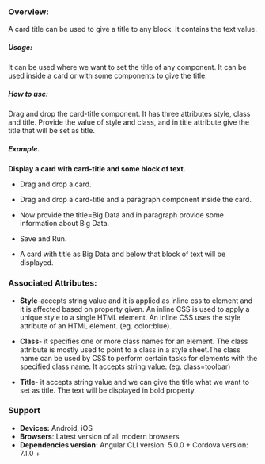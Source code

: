 
### Overview:
A card title can be used to give a title to any block. It contains the text value.

##### Usage:
It can be used where we want to set the title of any component. It can be used inside a card or with some components to give the title.
                                                                                                                          

##### How to use:
Drag and drop the card-title component. It has three attributes style, class and title. Provide the value of style and class, and in title attribute give the title that will be set as title.


##### Example.
**Display a card with card-title and some block of text.**

- Drag and drop a card.

- Drag and drop a card-title and a paragraph component inside the card.

- Now provide the title=Big Data and in paragraph provide some information about Big Data.

- Save and Run.

- A card with title as Big Data and below that block of text will be displayed.

### Associated Attributes:
- **Style**-accepts string value and it is applied as inline css to element and it is affected based on property given. An inline CSS is used to apply a unique style to a single HTML element. An inline CSS uses the style attribute of an HTML element.
(eg. color:blue).

- **Class**- it specifies one or more class names for an element. The class attribute is mostly used to point to a class in a style sheet.The class name can be used by CSS to perform certain tasks for elements with the specified class name. It accepts string value. (eg. class=toolbar)

- **Title**- it accepts string value and we can give the title what we want to set as title. The text will be displayed in bold property. 

### Support 
- **Devices:** Android, iOS
- **Browsers**:  Latest version of all modern browsers
- **Dependencies version:** 
 Angular CLI version: 5.0.0 + 
 Cordova version: 7.1.0 +











